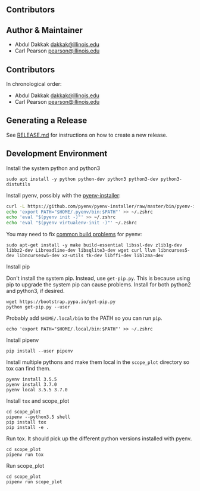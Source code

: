 Contributors
------------

## Author & Maintainer

* Abdul Dakkak <dakkak@illinois.edu>
* Carl Pearson <pearson@illinois.edu>

## Contributors

In chronological order:

* Abdul Dakkak <dakkak@illinois.edu>
* Carl Pearson <pearson@illinois.edu>

## Generating a Release

See [RELEASE.md](RELEASE.md) for instructions on how to create a new release.

## Development Environment

Install the system python and python3

```
sudo apt install -y python python-dev python3 python3-dev python3-distutils
```

Install pyenv, possibly with the [pyenv-installer](https://github.com/pyenv/pyenv-installer):

```bash
curl -L https://github.com/pyenv/pyenv-installer/raw/master/bin/pyenv-installer | bash
echo 'export PATH="$HOME/.pyenv/bin:$PATH"' >> ~/.zshrc
echo 'eval "$(pyenv init -)"' >> ~/.zshrc
echo 'eval "$(pyenv virtualenv-init -)"' ~/.zshrc
```

You may need to fix [common build problems](https://github.com/pyenv/pyenv/wiki/common-build-problems) for pyenv:

    sudo apt-get install -y make build-essential libssl-dev zlib1g-dev libbz2-dev Libreadline-dev libsqlite3-dev wget curl llvm libncurses5-dev libncursesw5-dev xz-utils tk-dev libffi-dev liblzma-dev


Install pip

Don't install the system pip. Instead, use `get-pip.py`.
This is because using pip to upgrade the system pip can cause problems.
Install for both python2 and python3, if desired.

    wget https://bootstrap.pypa.io/get-pip.py
    python get-pip.py --user

Probably add `$HOME/.local/bin` to the PATH so you can run `pip`.

    echo 'export PATH="$HOME/.local/bin:$PATH"' >> ~/.zshrc

Install pipenv

    pip install --user pipenv

Install multiple pythons and make them local in the `scope_plot` directory so tox can find them.

    pyenv install 3.5.5
    pyenv install 3.7.0
    pyenv local 3.5.5 3.7.0

Install `tox` and scope_plot

    cd scope_plot
    pipenv --python3.5 shell
    pip install tox
    pip install -e .

Run tox.
It should pick up the different python versions installed with pyenv.

    cd scope_plot
    pipenv run tox

Run scope_plot

    cd scope_plot
    pipenv run scope_plot